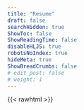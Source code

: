 ```yaml
---
title: "Resume"
draft: false
searchHidden: true
ShowToc: false
ShowReadingTime: false
disableHLJS: true
robotsNoIndex: true
hideMeta: true
ShowBreadCrumbs: false
# edit_post: false
# weight: 1
---
```


{{< rawhtml >}}

<!DOCTYPE html>
<html lang="en">

<head>
    <meta charset="UTF-8">
    <meta http-equiv="Content-Type" content="text/html; charset=utf-8">
    <title>Resume</title>
    <style>

        body {
            position: relative;
        }

        .download-btn {
            position: absolute;
            top: 115px;
            right: 20px;
            color: #282828;
            font-weight: bold;
            padding: 8px 18px; /* Adjusted height */
            text-transform: uppercase;
            border: none;
            border-radius: 5px;
            cursor: pointer;
            transition: background-color 0.4s ease;
        }

        .download-btn:hover {
            background-color: #282828; /* Darker color on hover */
            color: #ebdbb2;
        }

        .dark .download-btn {
            position: absolute;
            top: 115px;
            right: 20px;
            color: #ebdbb2;
            font-weight: bold;
            padding: 8px 18px; /* Adjusted height */
            text-transform: uppercase;
            border: none;
            border-radius: 5px;
            cursor: pointer;
            transition: background-color 0.4s ease;
        }

        .dark .download-btn:hover {
            background-color: #ebdbb2; /* Darker color on hover */
            color: #282828;
        }
    </style>
</head>

<body>
    <button class="download-btn" onclick="downloadResume()">Download PDF</button>

    <script>
        function downloadResume() {
            // Redirect to the Google Drive file link
            window.location.href = 'https://drive.google.com/file/d/15DDC7FyjPutTK07pLVj7Pcz4qgx0VIkw/view?usp=sharing';
        }
    </script>
</body>

</html>


{{< /rawhtml >}}



{{< rawhtml >}}


{{< /rawhtml >}}


# Asad Ullah
## Junior Penetration Tester

[+92 3456060484](tel:+92 3456060484) | [root@iasad.me](mailto:root@iasad.me) | [LinkedIn](https://www.linkedin.com/in/asadse7en/) | [GitHub](https://github.com/asadse7en) | [iasad.me](https://iasad.me/) | Peshawar, Pakistan

---

## OBJECTIVE STATEMENT

As a fresh computer science graduate passionate about cybersecurity, I am looking for opportunities to both apply and enhance my skills in ethical hacking, penetration testing, and cybersecurity research. With a solid technical foundation, I excel in identifying vulnerabilities, conducting thorough assessments, and proposing actionable security solutions. I am committed to staying ahead of evolving threats and collaborating with teams to strengthen digital security.

---

## WORK EXPERIENCE

### Security Engineer Intern
*March 2023 - June 2023*
[nccs.pk](https://nccs.pk) | Peshawar, Pakistan

- Conducted comprehensive vulnerability assessments and penetration tests on web applications, identifying and documenting security weaknesses.
- Optimized students' comprehension of digital forensics and cryptography by creating compelling presentations on capture the flag challenges, resulting in increased engagement and deeper understanding.
- Worked closely with Seniors to research and analyze emerging threats and attack vectors, staying up-to-date with evolving cyber threats and assisting in the development of proactive defense strategies.

---

## PROJECTS

[fypCTF](https://github.com/asadse7en/fypctf) [View in GitHub](https://github.com/asadse7en/fypctf)

[NFA-to-DFA](https://github.com/asadse7en/NFA-to-DFA/) [View in GitHub](https://github.com/asadse7en/NFA-to-DFA/)

---

## EDUCATION

### Bachelor of Science in Computer Science
*Sep 2019 - July 2023*
The University of Agriculture, Peshawar

*CGPA: 3.6/4*

---

## COURSES AND CERTIFICATIONS

[Certified in Cybersecurity - NAVTTC](https://drive.google.com/file/d/1VshJ3ccuXv-ZkKVCRAx7BwwkVlClc6VG/view?usp=sharing) [View Credentials](https://drive.google.com/file/d/1VshJ3ccuXv-ZkKVCRAx7BwwkVlClc6VG/view?usp=sharing)

---

## ACADEMIC AND EXTRACURRICULAR ACHIEVEMENTS

- [Add achievements here]

---

## SKILLS

- Vulnerability Assessment
- Penetration testing
- CTFs
- OSINT
- DNS
- Troubleshooting
- IT Support
- System Administration
- Virtualization
- Digital forensics
- Incident response
- GRC
- ISO 27001
- OWASP
- NIST
- MITRE ATT&CK
- Report writing
- Python
- Django
- Git
- SQL
- Bash
- Scripting
- Linux
- Monitoring
- TCP/IP suite
- Network Security
- Routing
- Switching
- Subnetting
- VLAN
- CEH & OSCP (underway)
- Project Management
- Word, Excel, PowerPoint
- Communication
- Leadership
- Time Management
- Adaptability
- Problem Solving
- Teamwork
- Creativity
